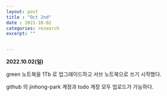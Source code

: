 ```yaml
---
layout: post
title : "Oct 2nd"
date : 2021-10-02
categories: research
excerpt: ""


---
```

 

**2022.10.02(일)**


green 노트북을 1Tb 로 업그래이드하고 서브 노트북으로 쓰기 시작했다. 

github 의 jinhong-park 계정과 todo 계정 모두 업로드가 가능하다. 

